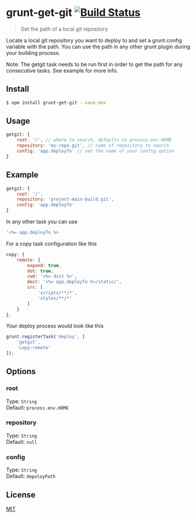 # grunt-get-git [![Build Status](https://travis-ci.org/svalchinov/grunt-get-git.svg?branch=master)](https://travis-ci.org/svalchinov/grunt-get-git)

> Get the path of a local git repository

Locate a local git repository you want to deploy to and set a grunt.config variable with the path. You can use the path in any other grunt plugin during your building process.

Note: The getgit task needs to be run first in order to get the path for any consecutive tasks. See example for more info.

## Install

```sh
$ npm install grunt-get-git --save-dev
```

## Usage

```js
getgit: {
    root: '/', // where to search, defaults to process.env.HOME
    repository: 'my-repo.git', // name of repository to search
    config: 'app.deployTo' // set the name of your config option
}
```

## Example
```js
getgit: {
    root: '/',
    repository: 'project-main-build.git',
    config: 'app.deployTo'
}
```

In any other task you can use
```js
'<%= app.deployTo %>
```

For a copy task configuration like this

```js
copy: {
    remote: {
        expand: true,
        dot: true,
        cwd: '<%= dist %>',
        dest: '<%= app.deployTo %>/static/',
        src: [
            'scripts/**/*',
            'styles/**/*'
        ]
    }
},
```
Your deploy process would look like this
```js
grunt.registerTask('deploy', [
    'getgit',
    'copy:remote'
]);
```

## Options

### root
Type: `String`  
Default: `process.env.HOME`

### repository
Type: `String`  
Default: `null`

### config
Type: `String`  
Default: `depoloyPath`


## License
[MIT](https://github.com/svalchinov/grunt-get-git/blob/master/LICENSE-MIT)

